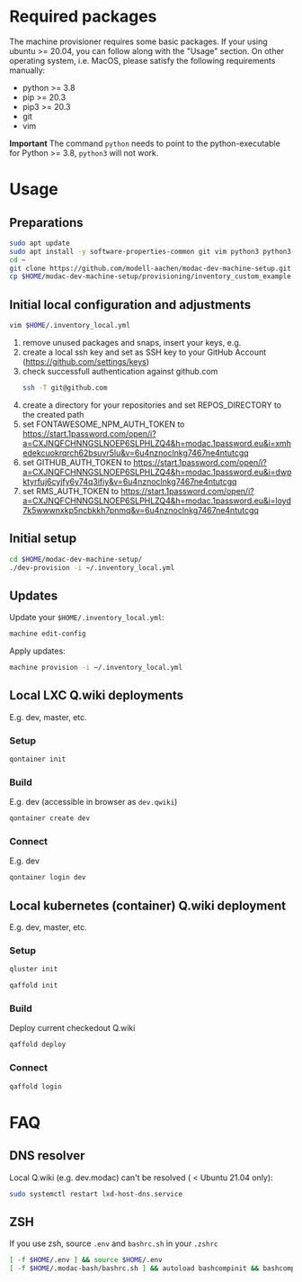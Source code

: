 # Required packages
The machine provisioner requires some basic packages.
If your using ubuntu >= 20.04, you can follow along with the "Usage" section. On other operating system, i.e. MacOS, please satisfy the following requirements manually:

* python >= 3.8
* pip >= 20.3
* pip3 >= 20.3
* git
* vim

**Important** The command `python` needs to point to the python-executable for Python >= 3.8, `python3` will not work.


# Usage

## Preparations
```BASH
sudo apt update
sudo apt install -y software-properties-common git vim python3 python3-pip python-is-python3
cd ~
git clone https://github.com/modell-aachen/modac-dev-machine-setup.git
cp $HOME/modac-dev-machine-setup/provisioning/inventory_custom_example.yml $HOME/.inventory_local.yml
```
## Initial local configuration and adjustments
```BASH
vim $HOME/.inventory_local.yml
```
1) remove unused packages and snaps, insert your keys, e.g.
2) create a local ssh key and set as SSH key to your GitHub Account (https://github.com/settings/keys)
3) check successfull authentication against github.com
    ```bash
    ssh -T git@github.com
    ```
3) create a directory for your repositories and set REPOS_DIRECTORY to the created path
4) set FONTAWESOME_NPM_AUTH_TOKEN to https://start.1password.com/open/i?a=CXJNQFCHNNGSLNOEP6SLPHLZQ4&h=modac.1password.eu&i=xmhedekcuokrqrch62bsuvr5lu&v=6u4nznoclnkg7467ne4ntutcgq
5) set GITHUB_AUTH_TOKEN to https://start.1password.com/open/i?a=CXJNQFCHNNGSLNOEP6SLPHLZQ4&h=modac.1password.eu&i=dwpktyrfuj6cyjfy6y74q3ifiy&v=6u4nznoclnkg7467ne4ntutcgq
6) set RMS_AUTH_TOKEN to https://start.1password.com/open/i?a=CXJNQFCHNNGSLNOEP6SLPHLZQ4&h=modac.1password.eu&i=loyd7k5wwwnxkp5ncbkkh7pnmq&v=6u4nznoclnkg7467ne4ntutcgq

## Initial setup
```BASH
cd $HOME/modac-dev-machine-setup/
./dev-provision -i ~/.inventory_local.yml
```

## Updates
Update your `$HOME/.inventory_local.yml`:
```BASH
machine edit-config
```

Apply updates:
```BASH
machine provision -i ~/.inventory_local.yml
```

## Local LXC Q.wiki deployments
E.g. dev, master, etc.
### Setup
```BASH
qontainer init
```

### Build
E.g. dev (accessible in browser as `dev.qwiki`)
```BASH
qontainer create dev
```

### Connect
E.g. dev
```BASH
qontainer login dev
```

## Local kubernetes (container) Q.wiki deployment
E.g. dev, master, etc.
### Setup
```BASH
qluster init

qaffold init
```

### Build
Deploy current checkedout Q.wiki
```BASH
qaffold deploy
```

### Connect
```BASH
qaffold login
```

# FAQ
## DNS resolver
Local Q.wiki (e.g. dev.modac) can't be resolved  ( < Ubuntu 21.04 only):

```BASH
sudo systemctl restart lxd-host-dns.service
```
## ZSH
If you use zsh, source `.env` and `bashrc.sh` in your `.zshrc`
```BASH
[ -f $HOME/.env ] && source $HOME/.env
[ -f $HOME/.modac-bash/bashrc.sh ] && autoload bashcompinit && bashcompinit source $HOME/.modac-bash/bashrc.sh
```
